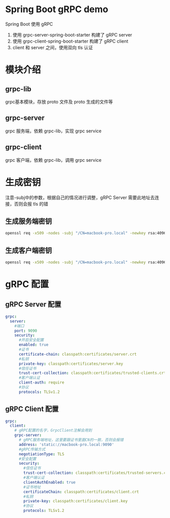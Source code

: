 # Spring Boot gRPC demo

Spring Boot 使用 gRPC

1. 使用 grpc-server-spring-boot-starter 构建了 gRPC server
2. 使用 grpc-client-spring-boot-starter 构建了 gRPC client
3. client 和 server 之间，使用双向 tls 认证

# 模块介绍

## grpc-lib

grpc基本模块，存放 proto 文件及 proto 生成的文件等

## grpc-server

grpc 服务端，依赖 grpc-lib，实现 grpc service

## grpc-client

grpc 客户端，依赖 grpc-lib，调用 grpc service

# 生成密钥

注意-subj中的参数，根据自己的情况进行调整，gRPC Server 需要此地址去连接，否则会报 tls 的错

## 生成服务端密钥

```bash
openssl req -x509 -nodes -subj "/CN=macbook-pro.local" -newkey rsa:4096 -sha256 -keyout server.key -out server.crt -days 3650
```

## 生成客户端密钥

```bash
openssl req -x509 -nodes -subj "/CN=macbook-pro.local" -newkey rsa:4096 -sha256 -keyout client.key -out client.crt -days 3650
```

# gRPC 配置

## gRPC Server 配置

```yaml
grpc:
  server:
    #端口
    port: 9090
    security:
      #开启安全配置
      enabled: true
      #证书
      certificate-chain: classpath:certificates/server.crt
      #私钥
      private-key: classpath:certificates/server.key
      #信任证书
      trust-cert-collection: classpath:certificates/trusted-clients.crt.collection
      #客户端认证
      client-auth: require
      #协议
      protocols: TLSv1.2
```

## gRPC Client 配置

```yaml
grpc:
  client:
    # gRPC配置的名字，GrpcClient注解会用到
    grpc-server:
      # gRPC服务端地址，这里要跟证书里面CN的一致，否则会报错
      address: 'static://macbook-pro.local:9090'
      #gRPC传输方式
      negotiationType: TLS
      #安全配置
      security:
        #信任证书
        trust-cert-collection: classpath:certificates/trusted-servers.crt.collection
        #客户端认证
        clientAuthEnabled: true
        #证书地址
        certificateChain: classpath:certificates/client.crt
        #私钥
        private-key: classpath:certificates/client.key
        #协议
        protocols: TLSv1.2
```
